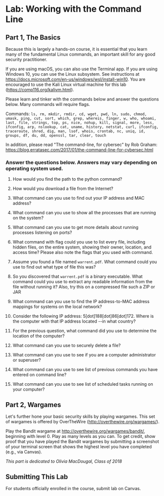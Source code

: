 # Lab: Working with the Command Line

## Part 1, The Basics

Because this is largely a hands-on course, it is essential that you learn many of the fundamental Linux commands, an important skill for any good security practitioner.

If you are using macOS, you can also use the Terminal app. If you are using Windows 10, you can use the Linux subsystem. See instructions at https://docs.microsoft.com/en-us/windows/wsl/install-win10. You are encouraged to use the Kali Linux virtual machine for this lab (https://comp116.org/kalivm.html).

Please learn and tinker with the commands below and answer the questions below. Many commands will require flags.

Commands: `ls, rm, mkdir, rmdir, cd, wget, pwd, ln, sudo, chmod, umask, ping, cut, sort, which, grep, whereis, finger, w, who, whoami, last, file, strings, top, ps, nice, nohup, kill, signal, more, less, ifconfig, arp, nslookup, cat, uname, history, netstat, curl, ifconfig, traceroute, shred, dig, man, lsof, whois, crontab, nc, uniq, id, groups, df, du, dd, openssl, tar, clear, touch`

In addition, please read "The command-line, for cybersec" by Rob Graham: https://blog.erratasec.com/2017/01/the-command-line-for-cybersec.html

### Answer the questions below.  Answers may vary depending on operating system used.

1. How would you find the path to the python command?

2. How would you download a file from the Internet?

3. What command can you use to find out your IP address and MAC address?

4. What command can you use to show all the processes that are running on the system?

5. What command can you use to get more details about running processes listening on ports?

6. What command with flag could you use to list every file, including hidden files, on the entire system, showing their owner, location, and access time? Please also note the flags that you used with command.

7. Assume you found a file named `warrent.pdf`. What command could you use to find out what type of file this was?

8. So you discovered that `warrent.pdf` is a binary executable. What command could you use to extract any readable information from the file without running it? Also, try this on a compressed file such a ZIP or JAR

9. What command can you use to find the IP address-to-MAC address mappings for systems on the local network?

10. Consider the following IP address: 5[dot]188[dot]86[dot]172. Where is the computer with that IP address located --in what country?

11. For the previous question, what command did you use to determine the location of the computer?

12. What command can you use to securely delete a file?

13. What command can you use to see if you are a computer administrator or superuser?

14. What command can you use to see list of previous commands you have entered on command line?

15. What command can you use to see list of scheduled tasks running on your computer?

## Part 2, Wargames

Let's further hone your basic security skills by playing wargames.  This set of wargames is offered by OverTheWire (http://overthewire.org/wargames/).

Play the Bandit wargame at http://overthewire.org/wargames/bandit/, beginning with level 0.  Play as many levels as you can.  To get credit, show proof that you have played the Bandit wargames by submitting a screenshot of your terminal screen that shows the highest level you have completed (e.g., via Canvas).

_This part is dedicated to Olivia MacDougal, Class of 2018_

## Submitting This Lab

For students officially enrolled in the course, submit lab on Canvas.